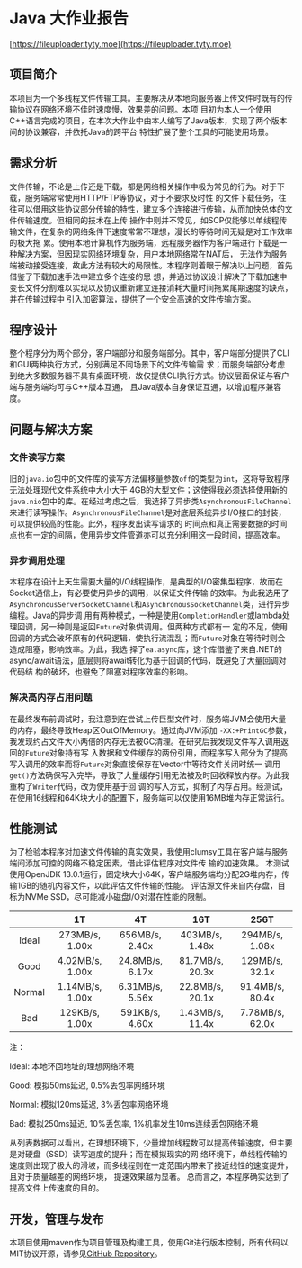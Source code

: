 # Java 大作业报告

[https://fileuploader.tyty.moe](https://fileuploader.tyty.moe)

## 项目简介

本项目为一个多线程文件传输工具。主要解决从本地向服务器上传文件时既有的传输协议在网络环境不佳时速度慢，效果差的问题。本项
目初为本人一个使用C++语言完成的项目，在本次大作业中由本人编写了Java版本，实现了两个版本间的协议兼容，并依托Java的跨平台
特性扩展了整个工具的可能使用场景。

## 需求分析

文件传输，不论是上传还是下载，都是网络相关操作中极为常见的行为。对于下载，服务端常常使用HTTP/FTP等协议，对于不要求及时性
的文件下载任务，往往可以借用这些协议部分传输的特性，建立多个连接进行传输，从而加快总体的文件传输速度。但相同的技术在上传
操作中则并不常见，如SCP仅能够以单线程传输文件，在复杂的网络条件下速度常常不理想，漫长的等待时间无疑是对工作效率的极大拖
累。使用本地计算机作为服务端，远程服务器作为客户端进行下载是一种解决方案，但因现实网络环境复杂，用户本地网络常在NAT后，
无法作为服务端被动接受连接，故此方法有较大的局限性。本程序则着眼于解决以上问题，首先借鉴了下载加速手法中建立多个连接的思
想，并通过协议设计解决了下载加速中变长文件分割难以实现以及协议重新建立连接消耗大量时间拖累尾期速度的缺点，并在传输过程中
引入加密算法，提供了一个安全高速的文件传输方案。

## 程序设计

整个程序分为两个部分，客户端部分和服务端部分。其中，客户端部分提供了CLI和GUI两种执行方式，分别满足不同场景下的文件传输需
求；而服务端部分考虑到绝大多数服务器不具有桌面环境，故仅提供CLI执行方式。协议层面保证与客户端与服务端均可与C++版本互通，
且Java版本自身保证互通，以增加程序兼容度。

## 问题与解决方案

### 文件读写方案
旧的```java.io```包中的文件库的读写方法偏移量参数```off```的类型为```int```，这将导致程序无法处理现代文件系统中大小大于
4GB的大型文件；这使得我必须选择使用新的```java.nio```包中的库。在经过考虑之后，我选择了异步类```AsynchronousFileChannel```
来进行读写操作。```AsynchronousFileChannel```是对底层系统异步I/O接口的封装，可以提供较高的性能。此外，程序发出读写请求的
时间点和真正需要数据的时间点也有一定的间隔，使用异步文件管道亦可以充分利用这一段时间，提高效率。

### 异步调用处理
本程序在设计上天生需要大量的I/O线程操作，是典型的I/O密集型程序，故而在Socket通信上，有必要使用异步的调用，以保证文件传输
的效率。为此我选用了```AsynchronousServerSocketChannel```和```AsynchronousSocketChannel```类，进行异步编程。Java的异步调
用有两种模式，一种是使用```CompletionHandler```或lambda处理回调，另一种则是返回```Future```对象供调用。但两种方式都有一
定的不足，使用回调的方式会破坏原有的代码逻辑，使执行流混乱；而```Future```对象在等待时则会造成阻塞，影响效率。为此，我选
择了```ea.async```库，这个库借鉴了来自.NET的async/await语法，底层则将await转化为基于回调的代码，既避免了大量回调对代码结
构的破坏，也避免了阻塞对程序效率的影响。

### 解决高内存占用问题
在最终发布前调试时，我注意到在尝试上传巨型文件时，服务端JVM会使用大量的内存，最终导致Heap区OutOfMemory。通过向JVM添加
```-XX:+PrintGC```参数，我发现约占文件大小两倍的内存无法被GC清理。在研究后我发现文件写入调用返回的```Future```对象持有写
入数据和文件缓存的两份引用，而程序写入部分为了提高写入调用的效率而将```Future```对象直接保存在Vector中等待文件关闭时统一
调用```get()```方法确保写入完毕，导致了大量缓存引用无法被及时回收释放内存。为此我重构了```Writer```代码，改为使用基于回
调的写入方式，抑制了内存占用。经测试，在使用16线程和64K块大小的配置下，服务端可以仅使用16MB堆内存正常运行。

## 性能测试

为了检验本程序对加速文件传输的真实效果，我使用clumsy工具在客户端与服务端间添加可控的网络不稳定因素，借此评估程序对文件传
输的加速效果。
本测试使用OpenJDK 13.0.1运行，固定块大小64K，客户端服务端均分配2G堆内存，传输1GB的随机内容文件，以此评估文件传输的性能。
评估源文件来自内存盘，目标为NVMe SSD，尽可能减小磁盘I/O对潜在性能的限制。

|        |        1T       |        4T       |       16T       |       256T      |
|:------:|:---------------:|:---------------:|:---------------:|:---------------:|
|  Ideal |  273MB/s, 1.00x |  656MB/s, 2.40x |  403MB/s, 1.48x |  294MB/s, 1.08x |
|  Good  | 4.02MB/s, 1.00x | 24.8MB/s, 6.17x | 81.7MB/s, 20.3x |  129MB/s, 32.1x |
| Normal | 1.14MB/s, 1.00x | 6.31MB/s, 5.56x | 22.8MB/s, 20.1x | 91.4MB/s, 80.4x |
|   Bad  |  129KB/s, 1.00x |  591KB/s, 4.60x | 1.43MB/s, 11.4x | 7.78MB/s, 62.0x |

注：

Ideal: 本地环回地址的理想网络环境

Good: 模拟50ms延迟, 0.5%丢包率网络环境

Normal: 模拟120ms延迟, 3%丢包率网络环境

Bad: 模拟250ms延迟, 10%丢包率, 1%机率发生10ms连续丢包网络环境


从列表数据可以看出，在理想环境下，少量增加线程数可以提高传输速度，但主要是对硬盘（SSD）读写速度的提升；而在模拟现实的网
络环境下，单线程传输的速度则出现了极大的滑坡，而多线程则在一定范围内带来了接近线性的速度提升，且对于质量越差的网络环境，
提速效果越为显著。
总而言之，本程序确实达到了提高文件上传速度的目的。

## 开发，管理与发布

本项目使用maven作为项目管理及构建工具，使用Git进行版本控制，所有代码以MIT协议开源，请参见[GitHub Repository](https://github.com/tongyuantongyu/FileUploader-Java)。
